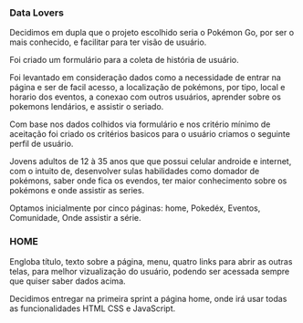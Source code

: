 ### Data Lovers

Decidimos em dupla que o projeto escolhido seria o Pokémon Go, por ser o mais conhecido, e facilitar para ter visão de usuário.

Foi criado um formulário para a coleta de história de usuário.

Foi levantado em consideração dados como a necessidade de entrar na página e ser de facil acesso, a localização de pokémons, por tipo, local e horario dos eventos, a conexao com outros usuários, aprender sobre os pokemons lendários, e assistir o seriado.

Com base nos dados colhidos via formulário e nos critério mínimo  de aceitação foi criado os critérios basicos para o usuário criamos o seguinte perfil de usuário.

Jovens adultos de 12 à 35 anos que que possui celular androide e internet, com o intuito de, desenvolver sulas habilidades como domador de pokémons, saber onde fica os evendos, ter maior conhecimento sobre os pokémons e onde assistir as series.

Optamos inicialmente por cinco páginas: home, Pokedéx, Eventos, Comunidade, Onde assistir a série.

### HOME
Engloba título, texto sobre a página, menu, quatro links para abrir as outras telas, para melhor vizualização do usuário, podendo ser acessada sempre que quiser saber dados acima.

Decidimos entregar na primeira sprint a página home, onde irá usar todas as funcionalidades HTML CSS e JavaScript.
